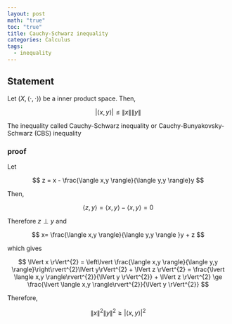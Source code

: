 ```yaml
---
layout: post
math: "true"
toc: "true"
title: Cauchy-Schwarz inequality
categories: Calculus
tags:
  - inequality
---
```

## Statement

Let ${ (X,\langle \cdot,\cdot \rangle) }$ be a inner product space. Then,

$$ \lvert \langle x,y \rangle \rvert \le \lVert x \rVert  \lVert y \rVert$$

The inequality called Cauchy-Schwarz inequality or Cauchy-Bunyakovsky-Schwarz (CBS) inequality

### proof

Let

$$ z = x - \frac{\langle x,y \rangle}{\langle y,y \rangle}y $$

Then,

$$ \langle z,y \rangle = \langle x,y \rangle - \langle x,y \rangle = 0$$

Therefore ${ z \perp y }$ and

$$ x= \frac{\langle x,y \rangle}{\langle y,y \rangle }y + z $$

which gives

$$ \lVert x \rVert^{2} = \left\lvert \frac{\langle x,y \rangle}{\langle y,y \rangle}\right\rvert^{2}\lVert y\rVert^{2} + \lVert z \rVert^{2} = \frac{\lvert \langle x,y \rangle\rvert^{2}}{\lVert y \rVert^{2}} + \lVert z \rVert^{2} \ge \frac{\lvert \langle x,y \rangle\rvert^{2}}{\lVert y \rVert^{2}} $$

Therefore,

$$ \lVert x \rVert^{2} \lVert y \rVert^{2} \ge \lvert\langle x,y \rangle\rvert^{2}  $$